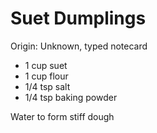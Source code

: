 # Suet Dumplings

Origin: Unknown, typed notecard

- 1 cup suet
- 1 cup flour
- 1/4 tsp salt
- 1/4 tsp baking powder

Water to form stiff dough